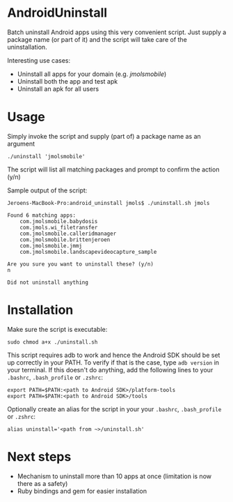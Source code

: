 # AndroidUninstall
Batch uninstall Android apps using this very convenient script. Just supply a package name (or part of it) and the script will take care of the uninstallation.

Interesting use cases:
* Uninstall all apps for your domain (e.g. *jmolsmobile*)
* Uninstall both the app and test apk
* Uninstall an apk for all users

# Usage
Simply invoke the script and supply (part of) a package name as an argument

```
./uninstall 'jmolsmobile'
```

The script will list all matching packages and prompt to confirm the action (y/n)

Sample output of the script:
```
Jeroens-MacBook-Pro:android_uninstall jmols$ ./uninstall.sh jmols

Found 6 matching apps:
    com.jmolsmobile.babydosis
    com.jmols.wi_filetransfer
    com.jmolsmobile.calleridmanager
    com.jmolsmobile.brittenjeroen
    com.jmolsmobile.jmmj
    com.jmolsmobile.landscapevideocapture_sample

Are you sure you want to uninstall these? (y/n)
n

Did not uninstall anything
```

# Installation
Make sure the script is executable:
```
sudo chmod a+x ./uninstall.sh
```

This script requires adb to work and hence the Android SDK should be set up correctly in your PATH. To verify if that is the case, type `adb version` in your terminal. If this doesn't do anything, add the following lines to your `.bashrc`, `.bash_profile` or `.zshrc`:

```
export PATH=$PATH:<path to Android SDK>/platform-tools
export PATH=$PATH:<path to Android SDK>/tools
```

Optionally create an alias for the script in your your `.bashrc`, `.bash_profile` or `.zshrc`:
```
alias uninstall='<path from ~>/uninstall.sh'
```

# Next steps
* Mechanism to uninstall more than 10 apps at once (limitation is now there as a safety)
* Ruby bindings and gem for easier installation
